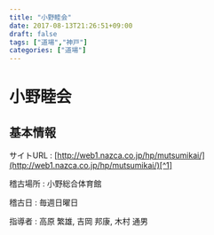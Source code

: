 ```yaml
---
title: "小野睦会"
date: 2017-08-13T21:26:51+09:00
draft: false
tags: ["道場","神戸"]
categories: ["道場"]
---
```

# 小野睦会

## 基本情報

サイトURL
: [http://web1.nazca.co.jp/hp/mutsumikai/](http://web1.nazca.co.jp/hp/mutsumikai/)[^1]
 <!--more--> 
[^1]:サイトは[垂水睦会](/道場/垂水睦会)と同じです。

稽古場所
: 小野総合体育館

稽古日
: 毎週日曜日

指導者
: 高原 繁雄, 吉岡 邦康, 木村 通男

